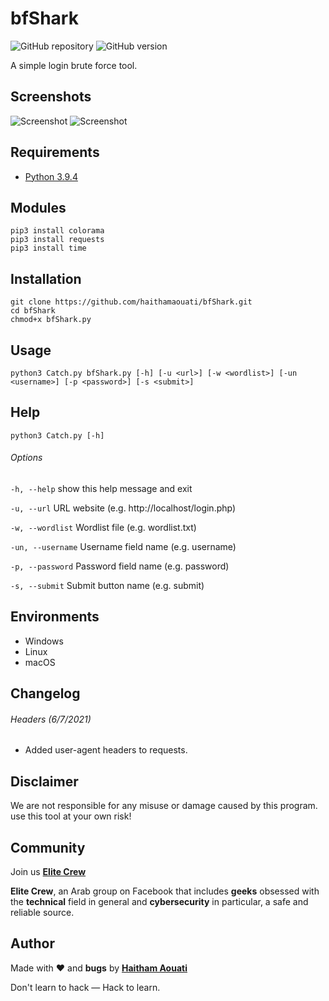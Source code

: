 # bfShark

![GitHub repository](https://img.shields.io/badge/haithamaouati-bfShark-blue?style=flat-square&logo=github)
![GitHub version](https://img.shields.io/badge/version-1.1-yellow?style=flat-square)

A simple login brute force tool.

Screenshots
----
![Screenshot](https://github.com/haithamaouati/bfShark/blob/main/screenshot.png?raw=true "Optional Title")
![Screenshot](https://github.com/haithamaouati/bfShark/blob/main/screenshot2.png?raw=true "Optional Title")

Requirements
----
* [Python 3.9.4](https://www.python.org)

Modules
----
    pip3 install colorama
    pip3 install requests
    pip3 install time
    
Installation
----
    git clone https://github.com/haithamaouati/bfShark.git
    cd bfShark
    chmod+x bfShark.py
    
Usage
----
    python3 Catch.py bfShark.py [-h] [-u <url>] [-w <wordlist>] [-un <username>] [-p <password>] [-s <submit>]

Help
----
    python3 Catch.py [-h]
    
###### Options
`-h, --help`
show this help message and exit

`-u, --url`
URL website (e.g. http://localhost/login.php)

`-w, --wordlist`
Wordlist file (e.g. wordlist.txt)

`-un, --username`
Username field name (e.g. username)

`-p, --password`
Password field name (e.g. password)

`-s, --submit`
Submit button name (e.g. submit)

Environments
----
* Windows
* Linux
* macOS

Changelog
----
###### Headers (6/7/2021)
* Added user-agent headers to requests.

Disclaimer
----
We are not responsible for any misuse or damage caused by this program. use this tool at your own risk!

Community
----
Join us [**Elite Crew**](https://www.facebook.com/groups/elitecrew1/)

**Elite Crew**, an Arab group on Facebook that includes **geeks** obsessed with the **technical** field in general and **cybersecurity** in particular, a safe and reliable source.

Author
----

Made with ❤️ and **bugs** by [**Haitham Aouati**](https://www.facebook.com/haithamaouati1/)

Don't learn to hack — Hack to learn.
